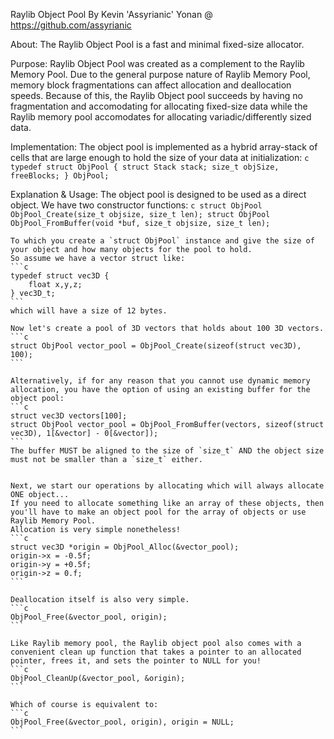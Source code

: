 Raylib Object Pool
By Kevin 'Assyrianic' Yonan @ https://github.com/assyrianic

About:
	The Raylib Object Pool is a fast and minimal fixed-size allocator.

Purpose:
	Raylib Object Pool was created as a complement to the Raylib Memory Pool.
	Due to the general purpose nature of Raylib Memory Pool, memory block fragmentations can affect allocation and deallocation speeds.
	Because of this, the Raylib Object pool succeeds by having no fragmentation and accomodating for allocating fixed-size data while the Raylib memory pool accomodates for allocating variadic/differently sized data.

Implementation:
	The object pool is implemented as a hybrid array-stack of cells that are large enough to hold the size of your data at initialization:
	```c
	typedef struct ObjPool {
		struct Stack stack;
		size_t objSize, freeBlocks;
	} ObjPool;
	```

Explanation & Usage:
	The object pool is designed to be used as a direct object.
	We have two constructor functions:
	```c
	struct ObjPool ObjPool_Create(size_t objsize, size_t len);
	struct ObjPool ObjPool_FromBuffer(void *buf, size_t objsize, size_t len);
	```
	
	To which you create a `struct ObjPool` instance and give the size of your object and how many objects for the pool to hold.
	So assume we have a vector struct like:
	```c
	typedef struct vec3D {
		float x,y,z;
	} vec3D_t;
	```
	which will have a size of 12 bytes.
	
	Now let's create a pool of 3D vectors that holds about 100 3D vectors.
	```c
	struct ObjPool vector_pool = ObjPool_Create(sizeof(struct vec3D), 100);
	```
	
	Alternatively, if for any reason that you cannot use dynamic memory allocation, you have the option of using an existing buffer for the object pool:
	```c
	struct vec3D vectors[100];
	struct ObjPool vector_pool = ObjPool_FromBuffer(vectors, sizeof(struct vec3D), 1[&vector] - 0[&vector]);
	```
	The buffer MUST be aligned to the size of `size_t` AND the object size must not be smaller than a `size_t` either.
	
	
	Next, we start our operations by allocating which will always allocate ONE object...
	If you need to allocate something like an array of these objects, then you'll have to make an object pool for the array of objects or use Raylib Memory Pool.
	Allocation is very simple nonetheless!
	```c
	struct vec3D *origin = ObjPool_Alloc(&vector_pool);
	origin->x = -0.5f;
	origin->y = +0.5f;
	origin->z = 0.f;
	```
	
	Deallocation itself is also very simple.
	```c
	ObjPool_Free(&vector_pool, origin);
	```
	
	Like Raylib memory pool, the Raylib object pool also comes with a convenient clean up function that takes a pointer to an allocated pointer, frees it, and sets the pointer to NULL for you!
	```c
	ObjPool_CleanUp(&vector_pool, &origin);
	```
	
	Which of course is equivalent to:
	```c
	ObjPool_Free(&vector_pool, origin), origin = NULL;
	```
